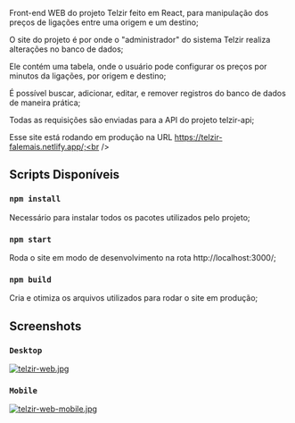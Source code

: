 Front-end WEB do projeto Telzir feito em React, para manipulação dos preços de ligações entre uma origem e um destino;<br />

O site do projeto é por onde o "administrador" do sistema Telzir realiza alterações no banco de dados;<br />

Ele contém uma tabela, onde o usuário pode configurar os preços por minutos da ligações, por origem e destino;

É possível buscar, adicionar, editar, e remover registros do banco de dados de maneira prática;

Todas as requisições são enviadas para a API do projeto telzir-api;

Esse site está rodando em produção na URL https://telzir-falemais.netlify.app/;<br />

## Scripts Disponíveis

### `npm install`

Necessário para instalar todos os pacotes utilizados pelo projeto;<br />

### `npm start`

Roda o site em modo de desenvolvimento na rota http://localhost:3000/;<br />

### `npm build`

Cria e otimiza os arquivos utilizados para rodar o site em produção;<br />

## Screenshots

### `Desktop`

[![telzir-web.jpg](https://i.postimg.cc/8PNvjtyH/telzir-web.jpg)](https://postimg.cc/t7vJctGZ)

### `Mobile`

[![telzir-web-mobile.jpg](https://i.postimg.cc/fWFFsSBD/telzir-web-mobile.jpg)](https://postimg.cc/Sj6V7sBv)
